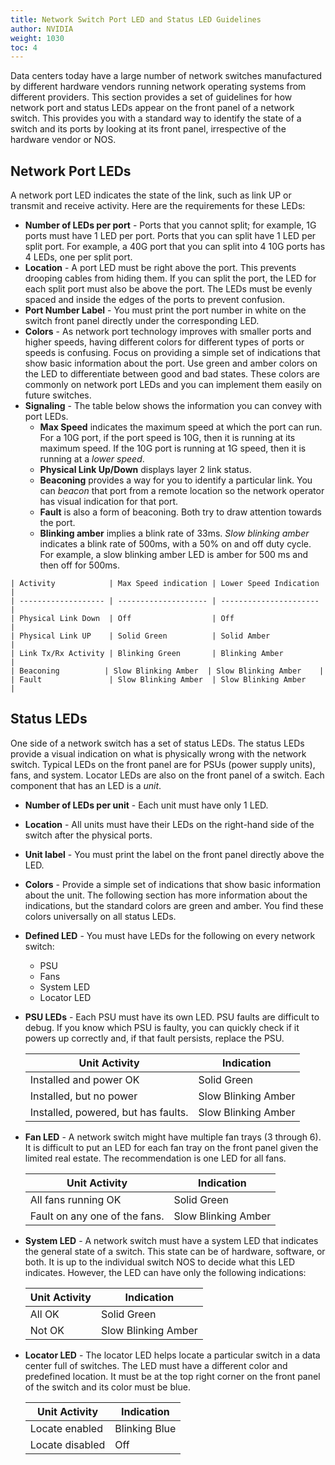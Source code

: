 ```yaml
---
title: Network Switch Port LED and Status LED Guidelines
author: NVIDIA
weight: 1030
toc: 4
---
```

Data centers today have a large number of network switches manufactured by different hardware vendors running network operating systems from different providers. This section provides a set of guidelines for how network port and status LEDs appear on the front panel of a network switch. This provides you with a standard way to identify the state of a switch and its ports by looking at its front panel, irrespective of the hardware vendor or NOS.

## Network Port LEDs

A network port LED indicates the state of the link, such as link UP or transmit and receive activity. Here are the requirements for these LEDs:

- **Number of LEDs per port** - Ports that you cannot split; for example, 1G ports must have 1 LED per port. Ports that you can split have 1 LED per split port. For example, a 40G port that you can split into 4 10G ports has 4 LEDs, one per split port.
- **Location** - A port LED must be right above the port. This prevents drooping cables from hiding them. If you can split the port, the LED for each split port must also be above the port. The LEDs must be evenly spaced and inside the edges of the ports to prevent confusion.
- **Port Number Label** - You must print the port number in white on the switch front panel directly under the corresponding LED.
- **Colors** - As network port technology improves with smaller ports and higher speeds, having different colors for different types of ports or speeds is confusing. Focus on providing a simple set of indications that show basic information about the port. Use green and amber colors on the LED to differentiate between good and bad states. These colors are commonly on network port LEDs and you can  implement them easily on future switches.
- **Signaling** - The table below shows the information you can convey with port LEDs.
    - **Max Speed** indicates the maximum speed at which the port can run. For a 10G port, if the port speed is 10G, then it is running at its maximum speed. If the 10G port is running at 1G speed, then it is running at a *lower speed*.
    - **Physical Link Up/Down** displays layer 2 link status.
    <!-- vale off -->
    - **Beaconing** provides a way for you to identify a particular link. You can *beacon* that port from a remote location so the network operator has visual indication for that port.
    <!-- vale on -->
    - **Fault** is also a form of beaconing. Both try to draw attention towards the port.
    - **Blinking amber** implies a blink rate of 33ms. *Slow blinking amber* indicates a blink rate of 500ms, with a 50% on and off duty cycle. For example, a slow blinking amber LED is amber for 500 ms and then off for 500ms.
<!-- vale off -->
    | Activity            | Max Speed indication | Lower Speed Indication |
    | ------------------- | -------------------- | ---------------------- |
    | Physical Link Down  | Off                  | Off                    |
    | Physical Link UP    | Solid Green          | Solid Amber            |
    | Link Tx/Rx Activity | Blinking Green       | Blinking Amber         |
    | Beaconing          | Slow Blinking Amber  | Slow Blinking Amber    |
    | Fault               | Slow Blinking Amber  | Slow Blinking Amber    |
<!-- vale on -->
## Status LEDs

 One side of a network switch has a set of status LEDs. The status LEDs provide a visual indication on what is physically wrong with the network switch. Typical LEDs on the front panel are for PSUs (power supply units), fans, and system. Locator LEDs are also on the front panel of a switch. Each component that has an LED is a *unit*.

- **Number of LEDs per unit** - Each unit must have only 1 LED.
- **Location** - All units must have their LEDs on the right-hand side of the switch after the physical ports.
- **Unit label** - You must print the label on the front panel directly above the LED.
- **Colors** - Provide a simple set of indications that show basic information about the unit. The following section has more information about the indications, but the standard colors are green and amber. You find these colors universally on all status LEDs.
- **Defined LED** - You must have LEDs for the following on every network switch:

  - PSU
  - Fans
  - System LED
  - Locator LED

- **PSU LEDs** - Each PSU must have its own LED. PSU faults are difficult to debug. If you know which PSU is faulty, you can quickly check if it powers up correctly and, if that fault persists, replace the PSU.

    | Unit Activity                       | Indication          |
    | ----------------------------------- | ------------------- |
    | Installed and power OK              | Solid Green         |
    | Installed, but no power             | Slow Blinking Amber |
    | Installed, powered, but has faults. | Slow Blinking Amber |

- **Fan LED** - A network switch might have multiple fan trays (3 through 6). It is difficult to put an LED for each fan tray on the front panel given the limited real estate. The recommendation is one LED for all fans.

    | Unit Activity                 | Indication          |
    | ----------------------------- | ------------------- |
    | All fans running OK           | Solid Green         |
    | Fault on any one of the fans. | Slow Blinking Amber |

- **System LED** - A network switch must have a system LED that indicates the general state of a switch. This state can be of hardware, software, or both. It is up to the individual switch NOS to decide what this LED indicates. However, the LED can have only the following indications:

    | Unit Activity | Indication          |
    | ------------- | ------------------- |
    | All OK        | Solid Green         |
    | Not OK        | Slow Blinking Amber |

- **Locator LED** - The locator LED helps locate a particular switch in a data center full of switches. The LED must have a different color and predefined location. It must be at the top right corner on the front panel of the switch and its color must be blue.

    | Unit Activity   | Indication    |
    | --------------- | ------------- |
    | Locate enabled  | Blinking Blue |
    | Locate disabled | Off           |
